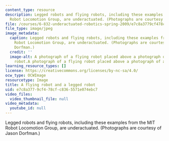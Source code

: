 ```yaml
---
content_type: resource
description: Legged robots and flying robots, including these examples from the MIT
  Robot Locomotion Group, are underactuated. (Photographs are courtesy of Jason Dorfman.)
file: /courses/6-832-underactuated-robotics-spring-2009/e7c8a3779cf478cfc8365571e074ebc7_6-832s09.jpg
file_type: image/jpeg
image_metadata:
  caption: Legged robots and flying robots, including these examples from the MIT
    Robot Locomotion Group, are underactuated. (Photographs are courtesy of Jason
    Dorfman.)
  credit: ''
  image-alt: A photograph of a flying robot placed above a photograph of a legged
    robot.A photograph of a flying robot placed above a photograph of a legged robot.
learning_resource_types: []
license: https://creativecommons.org/licenses/by-nc-sa/4.0/
ocw_type: OCWImage
resourcetype: Image
title: A flying robot and a legged robot
uid: e7c8a377-9cf4-78cf-c836-5571e074ebc7
video_files:
  video_thumbnail_file: null
video_metadata:
  youtube_id: null
---
```

Legged robots and flying robots, including these examples from the MIT Robot Locomotion Group, are underactuated. (Photographs are courtesy of Jason Dorfman.)